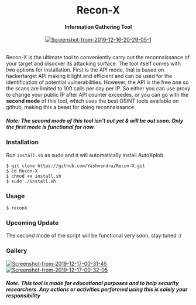 <h1 align="center">Recon-X</h4>


<h4 align="center">Information Gathering Tool</h4>

<p align="center"><a href="https://ibb.co/FBbr1gT"><img src="https://i.ibb.co/Zh6jrWD/Screenshot-from-2019-12-16-20-29-05-1.png" alt="Screenshot-from-2019-12-16-20-29-05-1" border="0"></a><br /><br />
</p>
<p>
Recon-X is the ultimate tool to conveniently carry out the reconnaissance of your target and disocver its attacking surface. The tool itself comes with two options for installation. First is the API mode, that is based on hackertarget API making it light and efficient and can be used for the identification of potential vulnerabilities. However, the API is the free one so the scans are limited to 100 calls per day per IP. So either you can use proxy to change your public IP after API counter exceedes, or you can go with the <b>second mode</b> of this tool, which uses the best OSINT tools available on github, making this a beast for doing reconnaissance. 
</p>

##### Note: The second mode of this tool isn't out yet & will be out soon. Only the first mode is functional for now.

### Installation
Run `install.sh` as sudo and it will automatically install AutoXploit.
```
$ git clone https://github.com/Yashvendra/Recon-X.git
$ cd Recon-X
$ chmod +x install.sh
$ sudo ./install.sh
```

### Usage
```
$ reconX
```
### Upcoming Update
The second mode of the script will be functional very soon, stay tuned :)

### Gallery
<a href="https://ibb.co/DRvTnyy"><img src="https://i.ibb.co/QKTtGRR/Screenshot-from-2019-12-17-00-31-45.png" alt="Screenshot-from-2019-12-17-00-31-45" border="0"></a>
<a href="https://ibb.co/v4TMCBV"><img src="https://i.ibb.co/VYzk0NJ/Screenshot-from-2019-12-17-00-32-05.png" alt="Screenshot-from-2019-12-17-00-32-05" border="0"></a>


##### Note: This tool is made for educational purposes and to help security researchers. Any actions or activities performed using this is solely your responsibility
